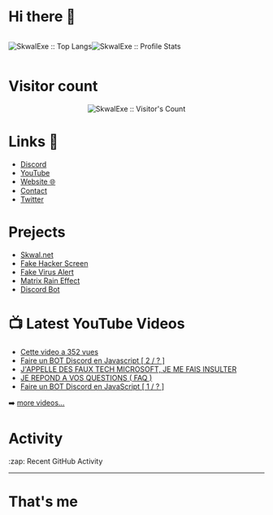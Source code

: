 # Hi there 👋
<div style="display: flex; align-content: center;">
  <p align="center"><img src="https://github-readme-stats.vercel.app/api/top-langs/?username=SkwalExe&langs_count=10&bg_color=30,e96443,904e95&title_color=fff&text_color=fff"          alt="SkwalExe :: Top Langs" /></p>
  <p align="center"><img src="https://github-readme-stats.vercel.app/api?username=SkwalExe&show_icons=true&bg_color=30,e96443,904e95&title_color=fff&text_color=fff" alt="SkwalExe      :: Profile Stats" /></p>
</div>


# Visitor count

<p align="center"><img src="https://profile-counter.glitch.me/{SkwalExe}/count.svg" alt="SkwalExe :: Visitor's Count" /></p>

# Links 📎
<ul>
  <li><a href="https://discord.com/invite/U4ryW8Y" target="_blank" >Discord</a></li>
  <li><a href="https://YouTube.com/Skwal" target="_blank" >YouTube</a></li>
  <li><a href="http://Skwal.net" target="_blank" >Website 🌐</a></li>
  <li><a href="mailto:leopoldikop@gmail.com" target="_blank" >Contact</a></li>
  <li><a href="https://twitter.com/SkwalExe" target="_blank" >Twitter</a></li>
</ul>


# Prejects
<ul>
  <li><a href="http://skwal.net/" taget="_blank">Skwal.net</a></li>  
  <li><a href="http://skwal.net/HackerScreen/" taget="_blank">Fake Hacker Screen</a></li>  
  <li><a href="http://skwal.net/FakeScan/" taget="_blank">Fake Virus Alert</a></li>  
  <li><a href="http://skwal.net/matrixRain/" taget="_blank">Matrix Rain Effect</a></li>  
  <li><a href="https://discord.com/api/oauth2/authorize?client_id=739794179072196704&permissions=8&redirect_uri=http%3A%2F%2Fshadoune.000webhostapp.com%2F&response_type=code&scope=bot%20guilds.join" taget="_blank">Discord Bot</a></li>  

</ul>



# 📺 Latest YouTube Videos

<!-- YOUTUBE:START -->
- [Cette video a 352 vues](https://www.youtube.com/watch?v=fZpU2RMfcyg)
- [Faire un BOT Discord en Javascript [ 2 / ? ]](https://www.youtube.com/watch?v=AZiY_qfNN58)
- [J'APPELLE DES FAUX TECH MICROSOFT, JE ME FAIS INSULTER](https://www.youtube.com/watch?v=seh2OUKBQGw)
- [JE REPOND A VOS QUESTIONS ( FAQ )](https://www.youtube.com/watch?v=wp10Kz3ZLQs)
- [Faire un BOT Discord en JavaScript [ 1 / ? ]](https://www.youtube.com/watch?v=fGIPJQYRmsw)
<!-- YOUTUBE:END -->

➡️ [more videos...](https://youtube.com/Skwal)

# Activity
<summary>:zap: Recent GitHub Activity</summary>
  
<!--START_SECTION:activity-->

<!--END_SECTION:activity-->
---


# That's me
